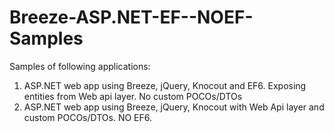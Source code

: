 Breeze-ASP.NET-EF--NOEF-Samples
===============================
Samples of following applications:

1. ASP.NET web app using Breeze, jQuery, Knocout and EF6. Exposing entities from Web api layer. No custom POCOs/DTOs
2. ASP.NET web app using Breeze, jQuery, Knocout with Web Api layer and custom POCOs/DTOs. NO EF6.

